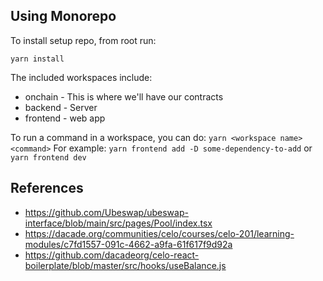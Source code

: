 ## Using Monorepo

To install setup repo, from root run:

`yarn install`

The included workspaces include:

-   onchain - This is where we'll have our contracts
-   backend - Server
-   frontend - web app

To run a command in a workspace, you can do:
`yarn <workspace name> <command>`
For example:
`yarn frontend add -D some-dependency-to-add` or `yarn frontend dev`

## References

-   https://github.com/Ubeswap/ubeswap-interface/blob/main/src/pages/Pool/index.tsx
-   https://dacade.org/communities/celo/courses/celo-201/learning-modules/c7fd1557-091c-4662-a9fa-61f617f9d92a
-   https://github.com/dacadeorg/celo-react-boilerplate/blob/master/src/hooks/useBalance.js
